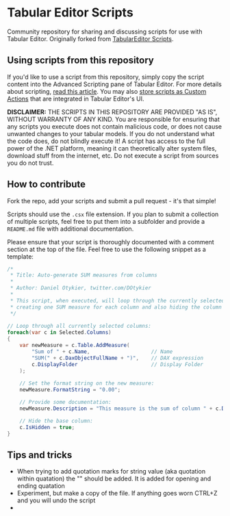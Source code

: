 # Tabular Editor Scripts
Community repository for sharing and discussing scripts for use with Tabular Editor. Originally forked from [TabularEditor Scripts](https://github.com/TabularEditor/Scripts).

## Using scripts from this repository
If you'd like to use a script from this repository, simply copy the script content into the Advanced Scripting pane of Tabular Editor. For more details about scripting, [read this article](https://github.com/otykier/TabularEditor/wiki/Advanced-Scripting). You may also [store scripts as Custom Actions](https://github.com/otykier/TabularEditor/wiki/Custom-Actions) that are integrated in Tabular Editor's UI.

**DISCLAIMER:** THE SCRIPTS IN THIS REPOSITORY ARE PROVIDED "AS IS", WITHOUT WARRANTY OF ANY KIND. You are responsible for ensuring that any scripts you execute does not contain malicious code, or does not cause unwanted changes to your tabular models. If you do not understand what the code does, do not blindly execute it! A script has access to the full power of the .NET platform, meaning it can theoretically alter system files, download stuff from the internet, etc. Do not execute a script from sources you do not trust.

## How to contribute
Fork the repo, add your scripts and submit a pull request - it's that simple!

Scripts should use the `.csx` file extension. If you plan to submit a collection of multiple scripts, feel free to put them into a subfolder and provide a `README.md` file with additional documentation.

Please ensure that your script is thoroughly documented with a comment section at the top of the file. Feel free to use the following snippet as a template:

```csharp
/*
 * Title: Auto-generate SUM measures from columns
 * 
 * Author: Daniel Otykier, twitter.com/DOtykier
 * 
 * This script, when executed, will loop through the currently selected columns,
 * creating one SUM measure for each column and also hiding the column itself.
 */
 
// Loop through all currently selected columns:
foreach(var c in Selected.Columns)
{
    var newMeasure = c.Table.AddMeasure(
        "Sum of " + c.Name,                    // Name
        "SUM(" + c.DaxObjectFullName + ")",    // DAX expression
        c.DisplayFolder                        // Display Folder
    );
    
    // Set the format string on the new measure:
    newMeasure.FormatString = "0.00";

    // Provide some documentation:
    newMeasure.Description = "This measure is the sum of column " + c.DaxObjectFullName;

    // Hide the base column:
    c.IsHidden = true;
}
```
## Tips and tricks

 - When trying to add quotation marks for string value (aka quotation within quatation) the "\" should be added. It is added for opening and ending quatation
 - Experiment, but make a copy of the file. If anything goes worn CTRL+Z and you will undo the script
 - 

